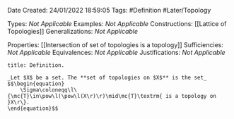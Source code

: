<div class="topSpace"></div>

Date Created: 24/01/2022 18:59:05
Tags: #Definition #Later/Topology

Types: _Not Applicable_
Examples: _Not Applicable_ 
Constructions: [[Lattice of Topologies]]
Generalizations: _Not Applicable_

Properties: [[Intersection of set of topologies is a topology]]
Sufficiencies: _Not Applicable_
Equivalences: _Not Applicable_
Justifications: _Not Applicable_

``` ad-Definition
title: Definition.

_Let $X$ be a set. The **set of topologies on $X$** is the set_
$$\begin{equation}
    \Sigma\coloneqq\l\{\mc{T}\in\pow\l(\pow\l(X\r)\r)\mid\mc{T}\textrm{ is a topology on }X\r\}.
\end{equation}$$

```
